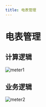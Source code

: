 ```yaml
---
title: 电表管理
---
```


# 电表管理
## 计算逻辑
<img :src="$withBase('/pu/meter1.svg')" alt="meter1">

## 业务逻辑
<img :src="$withBase('/pu/meter2.svg')" alt="meter2">